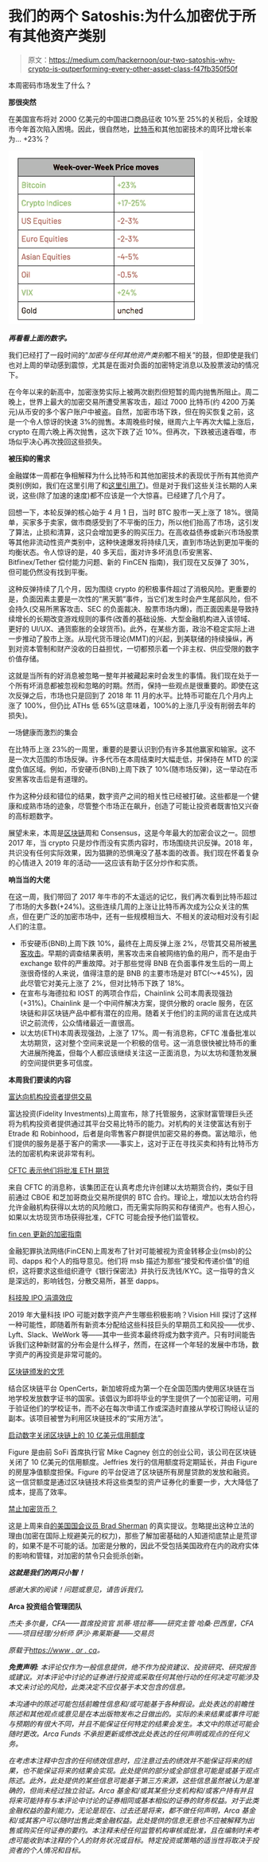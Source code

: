 # 我们的两个 Satoshis:为什么加密优于所有其他资产类别

> 原文：<https://medium.com/hackernoon/our-two-satoshis-why-crypto-is-outperforming-every-other-asset-class-f47fb350f50f>

本周密码市场发生了什么？

**那很突然**

在美国宣布将对 2000 亿美元的中国进口商品征收 10%至 25%的关税后，全球股市今年首次陷入困境。因此，很自然地，[比特币](https://hackernoon.com/tagged/bitcoin)和其他加密技术的周环比增长率为… +23%？

![](img/5a77b60fd91d201bf96c13b747c80e2e.png)

***再看看上面的数字。***

我们已经打了一段时间的“*加密与任何其他资产类别*都不相关”的鼓，但即使是我们也对上周的举动感到震惊，尤其是在面对负面的加密特定消息以及股票波动的情况下。

在今年以来的新高中，加密涨势实际上被两次剧烈但短暂的周内抛售所阻止。周二晚上，世界上最大的加密交易所遭受黑客攻击，超过 7000 比特币(约 4200 万美元)从币安的多个客户账户中被盗。自然，加密市场下跌，但在购买恢复之前，这是一个令人惊讶的快速 3%的抛售。本周晚些时候，继周六上午再次大幅上涨后，crypto 在周六晚上再次抛售，这次下跌了近 10%。但再次，下跌被迅速吞噬，市场似乎决心再次挽回这些损失。

**被压抑的需求**

金融媒体一周都在争相解释为什么比特币和其他加密技术的表现优于所有其他资产类别(例如，我们在这里引用了和[这里引用了](https://www.cnbc.com/2019/05/10/bitcoin-tops-6400-up-12percent-in-a-week.html))。但是对于我们这些关注长期的人来说，这些(除了加速的速度)都不应该是一个大惊喜。已经建了几个月了。

回想一下，本轮反弹的核心始于 4 月 1 日，当时 BTC 股市一天上涨了 18%。很简单，买家多于卖家，做市商感受到了不平衡的压力，所以他们抬高了市场，这引发了算法，止损和清算，这只会增加更多的购买压力。在高收益债券或新兴市场股票等其他非流动性资产类别中，这种快速爆发将持续几天，直到市场达到更加平衡的均衡状态。令人惊讶的是，40 多天后，面对许多坏消息(币安黑客、Bitfinex/Tether 偿付能力问题、新的 FinCEN 指南)，我们现在又反弹了 30%，但可能仍然没有找到平衡。

这种反弹持续了几个月，因为围绕 crypto 的积极事件超过了消极风险。更重要的是，负面因素主要是一次性的“黑天鹅”事件，当它们发生时会产生尾部风险，但不会持久(交易所黑客攻击、SEC 的负面裁决、股票市场内爆)，而正面因素是导致持续增长的长期改变游戏规则的事件(改善的基础设施、大型金融机构进入该领域、更好的 UI/UX、通货膨胀的全球货币)。此外，在某些方面，政治不稳定实际上进一步推动了股市上涨。从现代货币理论(MMT)的兴起，到美联储的持续操纵，再到对资本管制和财产没收的日益担忧，一切都预示着一个非主权、供应受限的数字价值存储。

这就是当所有的好消息被忽略一整年并被藏起来时会发生的事情。我们现在处于一个所有坏消息都被忽视和忽略的时期。然而，保持一些观点是很重要的。即使在这次反弹之后，市场也只是回到了 2018 年 11 月的水平。比特币可能在几个月内上涨了 100%，但仍比 ATHs 低 65%(这意味着，100%的上涨几乎没有削弱去年的损失)。

一场健康而激烈的集会

在比特币上涨 23%的一周里，重要的是要认识到仍有许多其他赢家和输家。这不是一次大范围的市场反弹。许多代币在本周结束时大幅走低，并保持在 MTD 的深度负值区域。例如，币安硬币(BNB)上周下跌了 10%(随市场反弹)，这一举动在币安黑客攻击后是有道理的。

作为这种分歧和错位的结果，数字资产之间的相关性已经被打破。这些都是一个健康和成熟市场的迹象，尽管整个市场正在飙升，创造了可能让投资者既害怕又兴奋的高标题数字。

展望未来，本周是[区块链](https://hackernoon.com/tagged/blockchain)周和 Consensus，这是今年最大的加密会议之一。回想 2017 年，当 crypto 只是炒作而没有实质内容时，市场围绕共识反弹。2018 年，共识没有任何实际效果，因为猖獗的恐惧淹没了基本面的改善。我们现在怀着复杂的心情进入 2019 年的活动——这应该有助于区分炒作和实质。

**响当当的大佬**

在这一周，我们带回了 2017 年牛市的不太遥远的记忆，我们再次看到比特币超过了市场的大多数(+24%)。这些连续几周的上涨让比特币再次成为公众关注的焦点，但在更广泛的加密市场中，还有一些规模相当大、不相关的波动相对没有引起人们的注意。

*   币安硬币(BNB)上周下跌 10%，最终在上周反弹上涨 2%，尽管其交易所被[黑客攻击](https://binance.zendesk.com/hc/en-us/articles/360028031711-Binance-Security-Breach-Update)。早期的调查结果表明，黑客攻击来自被网络钓鱼的用户，而不是由于 exchange 软件的严重故障。对于那些觉得 BNB 在负面事件发生后的一周上涨很奇怪的人来说，值得注意的是 BNB 的主要市场是对 BTC(～+45%)，因此尽管它对美元上涨了 2%，但对比特币下跌了 18%。
*   在宣布与海德拉和 IOST 的两项合作后，Chainlink 公司本周表现强劲(+31%)。Chainlink 是一个中间件解决方案，提供分散的 oracle 服务，在区块链和非区块链产品中都有潜在的应用。随着关于他们的主网的谣言在达成共识之前流传，公众情绪最近一直很高。
*   以太坊(ETH)本周表现强劲，上涨了 17%。周一有消息称，CFTC 准备批准以太坊期货，这对整个空间来说是一个积极的信号。这一消息很快被比特币的重大进展所掩盖，但每个人都应该继续关注这一正面消息，为以太坊和蓬勃发展的空间提供更多可信度。

**本周我们要读的内容**

[富达向机构投资者提供交易](https://www.bloomberg.com/news/articles/2019-05-06/fidelity-said-to-offer-cryptocurrency-trading-within-a-few-weeks)

富达投资(Fidelity Investments)上周宣布，除了托管服务，这家财富管理巨头还将为机构投资者提供通过其平台交易比特币的能力。对机构的关注使富达有别于 Etrade 和 Robinhood，后者是向零售客户群提供加密交易的券商。富达暗示，他们提供的服务是基于客户的需求——事实上，这对于正在寻找买卖和持有比特币方法的加密机构来说非常有利。

[CFTC 表示他们将批准 ETH 期货](https://www.coindesk.com/cftc-would-approve-ether-futures-if-asked-insider-says)

来自 CFTC 的消息称，该集团正在认真考虑允许创建以太坊期货合约，类似于目前通过 CBOE 和芝加哥商业交易所提供的 BTC 合约。理论上，增加以太坊合约将允许金融机构获得以太坊的风险敞口，而无需实际购买和存储资产。也有人担心，如果以太坊现货市场获得批准，CFTC 可能会授予他们监管权。

[fin cen 更新的加密指南](https://www.fincen.gov/sites/default/files/2019-05/FinCEN%20CVC%20Guidance%20FINAL.pdf)

金融犯罪执法网络(FinCEN)上周发布了针对可能被视为资金转移企业(msb)的公司、dapps 和个人的指导意见。他们将 msb 描述为那些“接受和传递价值”的组织，这将要求这些组织遵守《银行保密法》并执行反洗钱/KYC。这一指导的含义是深远的，影响钱包，分散交易所，甚至 dapps。

[科技股 IPO 涓滴效应](/vision-hill-blog/2019-tech-ipos-boom-for-crypto-8e59aaf3f67)

2019 年大量科技 IPO 可能对数字资产产生哪些积极影响？Vision Hill 探讨了这样一种可能性，即随着所有新资本分配给这些科技巨头的早期员工和风投——优步、Lyft、Slack、WeWork 等——其中一些资本最终将成为数字资产。只有时间能告诉我们这种新财富的分布会是什么样子，然而，在这样一个年轻的发展中市场，数字资产的再投资是非常可能的。

[区块链颁发的文凭](https://www.channelnewsasia.com/news/singapore/students-graduating-tamper-resistant-digital-certificates-11499166)

结合区块链平台 OpenCerts，新加坡将成为第一个在全国范围内使用区块链在当地学校发放数字证书的国家。该倡议为即将毕业的学生提供了一个加密证明，可用于验证他们的学校证书，而不必在每次申请工作或深造时直接从学校订购经认证的副本。该项目被誉为利用区块链技术的“实用方法”。

[启动数字关闭区块链上的 10 亿美元信用额度](https://www.coindesk.com/mike-cagneys-startup-closes-1-billion-credit-line-on-a-blockchain)

Figure 是由前 SoFi 首席执行官 Mike Cagney 创立的创业公司，该公司在区块链关闭了 10 亿美元的信用额度。Jeffries 发行的信用额度将定期延长，并由 Figure 的房屋净值额度担保。Figure 的平台促进了区块链所有房屋贷款的发放和融资。这一信贷额度是通过区块链技术将这些类型的资产证券化的重要一步，大大降低了成本，提高了效率。

[禁止加密货币？](https://dcebrief.com/u-s-congressman-urges-ban-on-cryptocurrency/)

这是上周来自[的美国国会议员 Brad Sherman](https://twitter.com/coincenter/status/1126574631605997569) 的真实提议。忽略提出这种立法的理由(加密在国际上规避美元的权力)，那些了解加密基础的人知道彻底禁止是荒谬的，如果不是不可能的话。加密是分散的，因此不受包括美国政府在内的政府实体的影响和管辖，对加密的禁令只会扼杀创新。

***这就是我们的两只小智！***

*感谢大家的阅读！问题或意见，请告诉我们。*

**Arca 投资组合管理团队**

*杰夫·多尔曼，CFA——首席投资官* *凯蒂·塔拉蒂——研究主管
哈桑·巴西里，CFA——项目经理/分析师
萨沙·弗莱斯曼——交易员*

*原载于*[*https://www . ar . ca*](https://www.ar.ca/blog/crypto-market-recap-05-13-19)*。*

***免责声明:*** *本评论仅作为一般信息提供，绝不作为投资建议、投资研究、研究报告或建议。对本评论中讨论的证券进行投资或采取任何其他行动的任何决定可能涉及本文未讨论的风险，此类决定不应仅基于本文包含的信息。*

*本沟通中的陈述可能包括前瞻性信息和/或可能基于各种假设。此处表达的前瞻性陈述和其他观点或意见是在本出版物发布之日做出的。实际的未来结果或事件可能与预期的有很大不同，并且不能保证任何特定的结果会发生。本文中的陈述可能会随时更改。Arca Funds 不承担更新或修改此处表达的任何声明或观点的任何义务。*

*在考虑本注释中包含的任何绩效信息时，应注意过去的绩效并不能保证将来的结果，也不能保证将来的结果会实现。此处提供的部分或全部信息可能是或基于观点陈述。此外，此处提供的某些信息可能基于第三方来源，这些信息虽然被认为是准确的，但尚未经过独立验证。Arca 基金和/或其某些分支机构和/或客户持有并且将来可能持有与本评论中讨论的证券相同或基本相似的证券的财务权益。对于此类金融权益的盈利能力，无论是现在、过去还是将来，都不做任何声明，Arca 基金和/或其客户可以随时出售此类金融权益。此处提供的信息无意也不应被解释为出售或购买任何证券的要约。本注释未经任何监管机构审核或批准，且在编制时未考虑可能收到本注释的个人的财务状况或目标。特定投资或策略的适当性将取决于投资者的个人情况和目标。*